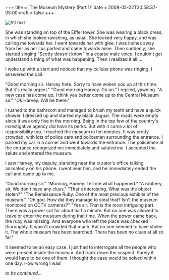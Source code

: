 +++
title = 'The Museum Mystery (Part 1)'
date = 2008-05-22T20:58:37-05:00
draft = false
+++

![Alt text](/../../img//museum-mystery-1.png)

She was standing on top of the Eiffel tower. She was wearing a black dress, in which she looked ravishing, as usual. She looked very happy, and was calling me towards her. I went towards her with glee. I was inches away from her as her lips parted and came towards mine. Then suddenly, she started singing "Scotty doesn't know" in a coarse male voice. I couldn't get understand a thing of what was happening. Then I realized it all....

I woke up with a start and noticed that my cellular phone was ringing. I answered the call.

"Good morning sir. Harvey here. Sorry to have woken you up at this time. But it's really urgent."
"Good morning Harvey. Go on." I replied, yawning.
"A new case has come up. I think you better come up to the Central Museum sir."
"Ok Harvey. Will be there."

I rushed to the bathroom and managed to brush my teeth and have a quick shower. I dressed up and started my black Jaguar. The roads were empty since it was only five in the morning. Being in the top few of the country's investigative agency did have its perks. But with it came a lot of responsibility too. I reached the museum in ten minutes. It was pretty crowded, with lots of police cars and policemen surrounding the entrance. I parked my car in a corner and went towards the entrance. The policemen at the entrance recognized me immediately and saluted me. I accepted the salute and entered the museum.

I saw Harvey, my deputy, standing near the curator's office talking animatedly on his phone. I went near him, and he immediately ended the call and came up to me.

"Good morning sir."
"Morning, Harvey. Tell me what happened."
"A robbery, sir, We don't have any clues."
"That's interesting. What was the object stolen?"
"The Renaissance Ruby. One of the most precious exhibits of the museum."
"Oh god. How did they manage to steal that? Isn't the museum monitored on CCTV cameras?"
"Yes sir. That is the most intriguing part. There was a power cut for about half a minute. But no one was allowed to leave or enter the museum during that time. When the power came back, the ruby was missing. And everyone who left the place was checked thoroughly. It wasn't crowded that much. But no one seemed to have stolen it. The whole museum has been searched. There has been no clues at all so far."

It seemed to be an easy case. I just had to interrogate all the people who were present inside the museum. And track down the suspect. Surely it would have to be one of them. I thought the case would be solved within one day. How wrong I was!

*to be continued...*